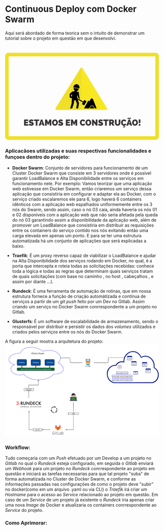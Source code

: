 # Continuous Deploy com Docker Swarm
Aqui será abordado de forma teorica sem o intuito de demonstrar um tutorial sobre o projeto em questão em que desenvolvi.
#

![In_Build](Imagens/in_building.png)

### Aplicacãoes utilizadas e suas respectivas funcionalidades e funçoes dentro do projeto:

* **Docker Swarm**: Conjunto de servidores para funcionamento de um Cluster Docker Swarm que consiste em 3 servidores onde é possível garantir LoadBalance e Alta Disponibilidade entre os serviços em funcionamento nele. Por exemplo:  Vamos teorizar que uma aplicação web estivesse em Docker Swarm, então criaremos um serviço dessa aplicação que consistiria em configurar e adaptar ela ao Docker, com o serviço criado escalaremos ele para 6, logo haverá 6 containers idênticos com a aplicação web espalhados uniformemente entre os 3 nós do Swarm, sendo assim, caso o nó 03 caia, ainda haveria os nós 01 e 02 disponíveis com a aplicação web que não seria afetada pela queda do nó 03 garantindo assim a disponibilidade da aplicação web, além de promover um LoadBalance que consistiria em distribuir as requisições entre os containers do serviço contido nos nós evitando então uma carga elevada em apenas um ponto. E para se ter uma estrutura automatizada há um conjunto de aplicações que será explicadas a baixo.

* **Traefik**: É um proxy reverso capaz de viabilizar o LoadBalance e ajudar na Alta Disponibilidade dos serviços rodando em Docker, no qual, é a porta que intercepta e roteia todas as solicitações recebidas: conhece toda a lógica e todas as regras que determinam quais serviços tratam de quais solicitações (com base no caminho , no host , cabeçalhos , e assim por diante ...).

* **Rundeck**: É uma ferramenta de automação de rotinas, que em nossa estrutura fornece a função de criação automátizada e contínua de serviços a partir de um _git push_ feito por um Dev no Gitlab. Assim criando um serviço no Docker Swarm conrrespondente a um projeto no Gitlab.

* **Glusterfs**: É um software de escalabilidade de armazenamento, sendo o responsável por distribuir e persistir os dados dos _volumes_ utilizados e criados pelos serviços entre os nós do Docker Swarm.

A figura a seguir mostra a arquitetura do projeto: 
    ![Arquitetura Kubernetes](Imagens/Docker_Estrutura.PNG) 

### **Workflow:**  
Tudo começaria com um _Push_ efetuado por um Develop a um projeto no _Gitlab_ no qual o _Rundeck_ esteja configurado, em seguida o _Gitlab_ enviará um _Webhook_ para um projeto no _Rundeck_ conrrespondente ao projeto em questão e iniciará as tarefas necessarias para que tal projeto "suba" de forma automatizada no Cluster de Docker Swarm, e conforme as informações passadas nas configurações de como o projeto deve "subir" no docker(como em um arquivo .yaml ou via CLI) o _Traefik_ irá criar um _Hostname_ para o acesso ao _Service_ relacionado ao projeto em questão. 
Em caso de um _Service_ de um projeto já existente o _Rundeck_ iria apenas criar uma nova _Image_ de Docker e atualizaria os containers conrrespondente ao _Service_ do projeto.

### **Como Aprimorar:**
